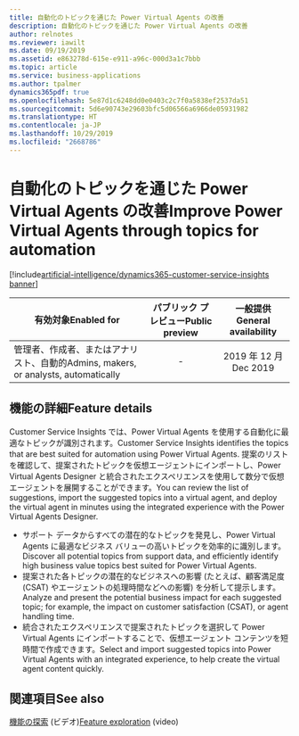 ```yaml
---
title: 自動化のトピックを通じた Power Virtual Agents の改善
description: 自動化のトピックを通じた Power Virtual Agents の改善
author: relnotes
ms.reviewer: iawilt
ms.date: 09/19/2019
ms.assetid: e863278d-615e-e911-a96c-000d3a1c7bbb
ms.topic: article
ms.service: business-applications
ms.author: tpalmer
dynamics365pdf: true
ms.openlocfilehash: 5e87d1c6248dd0e0403c2c7f0a5838ef2537da51
ms.sourcegitcommit: 5d6e90743e29603bfc5d06566a6966de05931982
ms.translationtype: HT
ms.contentlocale: ja-JP
ms.lasthandoff: 10/29/2019
ms.locfileid: "2668786"
---
```

# <a name="improve-power-virtual-agents-through-topics-for-automation"></a><span data-ttu-id="b5064-103">自動化のトピックを通じた Power Virtual Agents の改善</span><span class="sxs-lookup"><span data-stu-id="b5064-103">Improve Power Virtual Agents through topics for automation</span></span>
[!include[artificial-intelligence/dynamics365-customer-service-insights banner](../includes/artificial-intelligence/dynamics365-customer-service-insights.md)]

| <span data-ttu-id="b5064-104">有効対象</span><span class="sxs-lookup"><span data-stu-id="b5064-104">Enabled for</span></span>    |  <span data-ttu-id="b5064-105">パブリック プレビュー</span><span class="sxs-lookup"><span data-stu-id="b5064-105">Public preview</span></span> | <span data-ttu-id="b5064-106">一般提供</span><span class="sxs-lookup"><span data-stu-id="b5064-106">General availability</span></span> | 
| ---------- | :----------: |:----------: |
|<span data-ttu-id="b5064-107">管理者、作成者、またはアナリスト、自動的</span><span class="sxs-lookup"><span data-stu-id="b5064-107">Admins, makers, or analysts, automatically</span></span>|-| <span data-ttu-id="b5064-108">2019 年 12 月</span><span class="sxs-lookup"><span data-stu-id="b5064-108">Dec 2019</span></span>|






## <a name="feature-details"></a><span data-ttu-id="b5064-109">機能の詳細</span><span class="sxs-lookup"><span data-stu-id="b5064-109">Feature details</span></span>
<!--feature detail start -->
<span data-ttu-id="b5064-110">Customer Service Insights では、Power Virtual Agents を使用する自動化に最適なトピックが識別されます。</span><span class="sxs-lookup"><span data-stu-id="b5064-110">Customer Service Insights identifies the topics that are best suited for automation using Power Virtual Agents.</span></span> <span data-ttu-id="b5064-111">提案のリストを確認して、提案されたトピックを仮想エージェントにインポートし、Power Virtual Agents Designer と統合されたエクスペリエンスを使用して数分で仮想エージェントを展開することができます。</span><span class="sxs-lookup"><span data-stu-id="b5064-111">You can review the list of suggestions, import the suggested topics into a virtual agent, and deploy the virtual agent in minutes using the integrated experience with the Power Virtual Agents Designer.</span></span> 

- <span data-ttu-id="b5064-112">サポート データからすべての潜在的なトピックを発見し、Power Virtual Agents に最適なビジネス バリューの高いトピックを効率的に識別します。</span><span class="sxs-lookup"><span data-stu-id="b5064-112">Discover all potential topics from support data, and efficiently identify high business value topics best suited for Power Virtual Agents.</span></span>  
-  <span data-ttu-id="b5064-113">提案された各トピックの潜在的なビジネスへの影響 (たとえば、顧客満足度 (CSAT) やエージェントの処理時間などへの影響) を分析して提示します。</span><span class="sxs-lookup"><span data-stu-id="b5064-113">Analyze and present the potential business impact for each suggested topic; for example, the impact on customer satisfaction (CSAT), or agent handling time.</span></span>  
-  <span data-ttu-id="b5064-114">統合されたエクスペリエンスで提案されたトピックを選択して Power Virtual Agents にインポートすることで、仮想エージェント コンテンツを短時間で作成できます。</span><span class="sxs-lookup"><span data-stu-id="b5064-114">Select and import suggested topics into Power Virtual Agents with an integrated experience, to help create the virtual agent content quickly.</span></span>
<!--feature detail end -->










## <a name="see-also"></a><span data-ttu-id="b5064-115">関連項目</span><span class="sxs-lookup"><span data-stu-id="b5064-115">See also</span></span>
<span data-ttu-id="b5064-116">[機能の探索](https://aka.ms/ROGCSI19RW2ROV4) (ビデオ)</span><span class="sxs-lookup"><span data-stu-id="b5064-116">[Feature exploration](https://aka.ms/ROGCSI19RW2ROV4) (video)</span></span>
